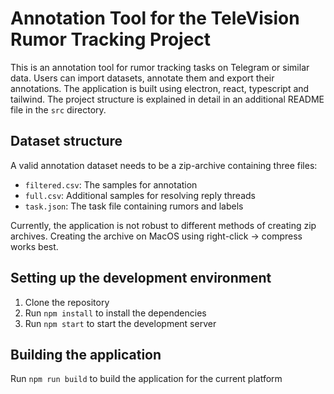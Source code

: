 # Annotation Tool for the TeleVision Rumor Tracking Project
This is an annotation tool for rumor tracking tasks on Telegram or similar data. Users can import datasets, annotate them and export their annotations. The application is built using electron, react, typescript and tailwind. The project structure is explained in detail in an additional README file in the `src` directory.

## Dataset structure
A valid annotation dataset needs to be a zip-archive containing three files:
- `filtered.csv`: The samples for annotation
- `full.csv`: Additional samples for resolving reply threads
- `task.json`: The task file containing rumors and labels

Currently, the application is not robust to different methods of creating zip archives. Creating the archive on MacOS using right-click -> compress works best.

## Setting up the development environment
1. Clone the repository
2. Run `npm install` to install the dependencies
3. Run `npm start` to start the development server

## Building the application
Run `npm run build` to build the application for the current platform